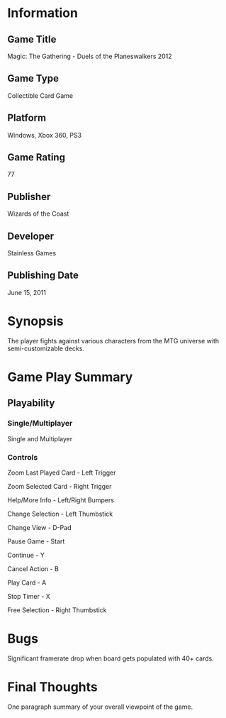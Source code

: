 # Information
## Game Title
Magic: The Gathering - Duels of the Planeswalkers 2012
## Game Type
Collectible Card Game
## Platform
Windows, Xbox 360, PS3
## Game Rating
77
## Publisher
Wizards of the Coast
## Developer
Stainless Games
## Publishing Date
June 15, 2011
# Synopsis
The player fights against various characters from the MTG universe with semi-customizable decks.

# Game Play Summary
## Playability
### Single/Multiplayer
Single and Multiplayer
### Controls
Zoom Last Played Card - Left Trigger

Zoom Selected Card - Right Trigger

Help/More Info - Left/Right Bumpers

Change Selection - Left Thumbstick

Change View - D-Pad

Pause Game - Start

Continue - Y

Cancel Action - B

Play Card - A

Stop Timer - X

Free Selection - Right Thumbstick
# Bugs
Significant framerate drop when board gets populated with 40+ cards.
# Final Thoughts
One paragraph summary of your overall viewpoint of the game.

